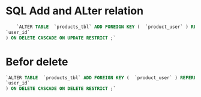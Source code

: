 SQL Add and ALter relation
==========================
```SQL
    `ALTER TABLE  `products_tbl` ADD FOREIGN KEY (  `product_user` ) REFERENCES  `b2b`.`user_tbl` (
`user_id`
) ON DELETE CASCADE ON UPDATE RESTRICT ;`

```

Befor delete
============
```SQL
`ALTER TABLE  `products_tbl` ADD FOREIGN KEY (  `product_user` ) REFERENCES  `b2b`.`user_tbl` (
`user_id`
) ON DELETE CASCADE ON DELETE RESTRICT ;`
```

